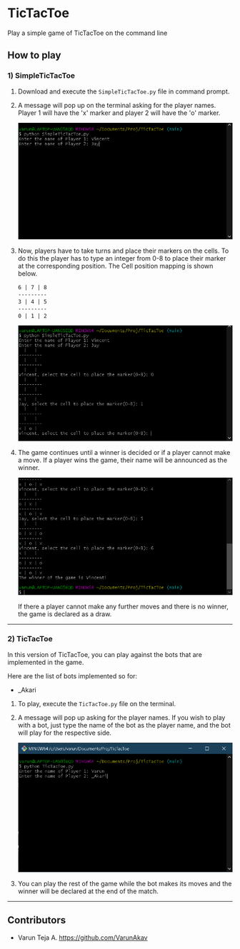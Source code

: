 # TicTacToe

Play a simple game of TicTacToe on the command line

## How to play

### 1) SimpleTicTacToe

1. Download and execute the `SimpleTicTacToe.py` file in command prompt.
2. A message will pop up on the terminal asking for the player names. Player 1 will have the 'x' marker and player 2 will have the 'o' marker.

   ![Entering Player names](Images/Entering_Player_Names.png "Players Entering their names")

3. Now, players have to take turns and place their markers on the cells. To do this the player has to type an integer from 0-8 to place their marker at the corresponding position. The Cell position mapping is shown below.

   ```console
   6 | 7 | 8
   ---------
   3 | 4 | 5
   ---------
   0 | 1 | 2
   ```

   ![Players Selecting their cells](Images/Players_Selecting_Cells.png "Players Selecting the Cells")

4. The game continues until a winner is decided or if a player cannot make a move. If a player wins the game, their name will be announced as the winner.

   ![Victory Message](Images/Vicotry_Message.png "Victory message")

   If there a player cannot make any further moves and there is no winner, the game is declared as a draw.

---

### 2) TicTacToe

In this version of TicTacToe, you can play against the bots that are implemented in the game.

Here are the list of bots implemented so for:

- _Akari

1. To play, execute the `TicTacToe.py` file on the terminal.
2. A message will pop up asking for the player names. If you wish to play with a bot, just type the name of the bot as the player name, and the bot will play for the respective side.

   ![Entering Bot names](Images/Enterin_Bot_Name.png "Entering Bot name")

3. You can play the rest of the game while the bot makes its moves and the winner will be declared at the end of the match.

---

## Contributors

- Varun Teja A. <https://github.com/VarunAkav>
